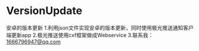 # VersionUpdate
安卓的版本更新
1.利用json文件实现安卓的版本更新，同时使用极光推送通知客户端更新app
2.极光推送使用cxf框架做成Webservice
3.联系我：1666796947@qq.com